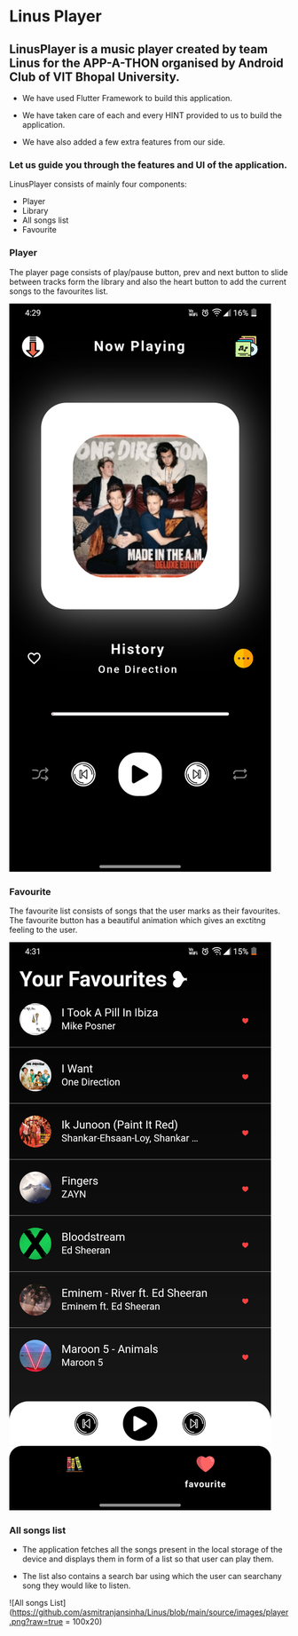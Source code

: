 # Linus Player

## LinusPlayer is a music player created by team Linus for the APP-A-THON organised by Android Club of VIT Bhopal University.

* We have used Flutter Framework to build this application.

* We have taken care of each and every HINT provided to us to build the application.

* We have also added a few extra features from our side.

### Let us guide you through the features and UI of the application.

LinusPlayer consists of mainly four components:

* Player 
* Library
* All songs list
* Favourite

### Player

The player page consists of play/pause button, prev and next button to slide between 
tracks form the library and also the heart button to add the  current songs to the 
favourites list.

![Player](https://github.com/asmitranjansinha/Linus/blob/main/source/images/player.png?raw=true)

### Favourite

The favourite list consists of songs that the user marks as their favourites. 
The favourite button has a beautiful animation which gives an exctitng feeling to the user.

![Favourite](https://github.com/asmitranjansinha/Linus/blob/main/source/images/favourites.png?raw=true)

### All songs list

* The application fetches all the songs present in the local storage of the device and displays them in form of a list so that user can play them.

* The list also contains a search bar using which the user can searchany song they would like to listen.

![All songs List](https://github.com/asmitranjansinha/Linus/blob/main/source/images/player.png?raw=true = 100x20)



